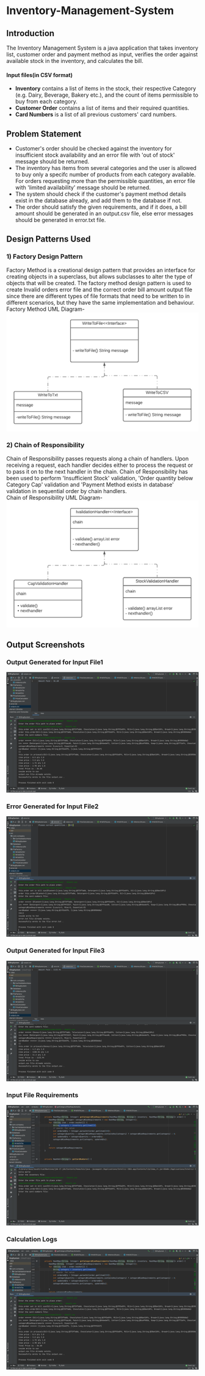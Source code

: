 # Inventory-Management-System

## Introduction

The Inventory Management System is a java application that takes inventory list, customer order and payment method as input, verifies the order against available stock in the inventory, and calculates the bill.
#### **Input files(in CSV format)**
* **Inventory** contains a list of items in the stock, their respective Category (e.g. Dairy, Beverage, Bakery etc.), and the count of items permissible to buy from each category.
* **Customer Order** contains a list of items and their required quantities.
* **Card Numbers** is a list of all previous customers' card numbers.

## Problem Statement
* Customer's order should be checked against the inventory for insufficient stock availability and an error file with 'out of stock' message should be returned.
* The inventory has items from several categories and the user is allowed to buy only a specifc number of products from each category available. For orders requesting more than the permissible quantities, an error file with 'limited availability' message should be returned.
* The system should check if the customer's payment method details exist in the database already, and add them to the database if not.
* The order should satisfy the given requirements, and if it does, a bill amount should be generated in an output.csv file, else error messages should be generated in error.txt file. 

## Design Patterns Used
### 1) Factory Design Pattern
Factory Method is a creational design pattern that provides an interface for creating objects in a superclass, but allows subclasses to alter the type of objects that will be created. The factory method design pattern is used to create Invalid orders error file and the correct order bill amount output file since there are different types of file formats that need to be written to in different scenarios, but they have the same implementation and behaviour.
<br/>
Factory Method UML Diagram-
![Factory Method UML Diagram](Factory.png)

### 2) Chain of Responsibility
Chain of Responsibility passes requests along a chain of handlers. Upon receiving a request, each handler decides either to process the request or to pass it on to the next handler in the chain. Chain of Responsibility has been used to perform 'Insufficient Stock' validation, 'Order quantity below Category Cap' validation and 'Payment Method exists in database' validation in sequential order by chain handlers.
<br/>
Chain of Responsibility UML Diagram-
![Chain of Responsibility UML Diagram](ChainOfResponsibility.png)

## Output Screenshots
### Output Generated for Input File1
![Output Generated for Input File1](OutputGenerated.png)

### Error Generated for Input File2
![Error Generated for Input File2](ErrorFileGeneratedForInput2.png)

### Output Generated for Input File3
![Output Generated for Input File3](OutputFileGeneratedForInput3.png)

### Input File Requirements
![Input File Requirements](FileInput.png)

### Calculation Logs
![Calculation Logs](CalculationLogs.png)
